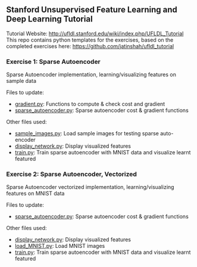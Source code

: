 ## Stanford Unsupervised Feature Learning and Deep Learning Tutorial

Tutorial Website: http://ufldl.stanford.edu/wiki/index.php/UFLDL_Tutorial
This repo contains python templates for the exercises, based on the completed exercises here: https://github.com/jatinshah/ufldl_tutorial

### Exercise 1: Sparse Autoencoder
Sparse Autoencoder implementation, learning/visualizing features on sample data

Files to update:
* [gradient.py](gradient.py): Functions to compute & check cost and gradient
* [sparse_autoencoder.py](sparse_autoencoder.py): Sparse autoencoder cost & gradient functions

Other files used:
* [sample_images.py](sample_images.py): Load sample images for testing sparse auto-encoder
* [display_network.py](display_network.py): Display visualized features
* [train.py](train.py): Train sparse autoencoder with MNIST data and visualize learnt featured

### Exercise 2: Sparse Autoencoder, Vectorized
Sparse Autoencoder vectorized implementation, learning/visualizing features on MNIST data

Files to update:
* [sparse_autoencoder.py](sparse_autoencoder.py): Sparse autoencoder cost & gradient functions

Other files used:
* [display_network.py](display_network.py): Display visualized features
* [load_MNIST.py](load_MNIST.py): Load MNIST images
* [train.py](train.py): Train sparse autoencoder with MNIST data and visualize learnt featured